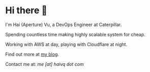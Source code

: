 # Hi there 👋

I'm Hai (Aperture) Vu, a DevOps Engineer at Caterpillar.

Spending countless time making highly scalable system for cheap.

Working with AWS at day, playing with Cloudflare at night.

Find out more at [my blog](https://blog.haivq.com/about/).

Contact me at: _me [at] haivq dot com_
